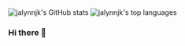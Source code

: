 <img align="center" src="https://github-readme-stats.vercel.app/api?username=jalynnjk&show_icons=true&theme=bear" alt="jalynnjk's GitHub stats"/>

<img align="center" src="https://github-readme-stats.vercel.app/api/top-langs/?username=jalynnjk&layout=compact&theme=bear" alt="jalynnjk's top languages"/>

### Hi there 👋

<!--
**jalynnjk/jalynnjk** is a ✨ _special_ ✨ repository because its `README.md` (this file) appears on your GitHub profile.

Here are some ideas to get you started:

- 🔭 I’m currently working on ...
- 🌱 I’m currently learning ...
- 👯 I’m looking to collaborate on ...
- 🤔 I’m looking for help with ...
- 💬 Ask me about ...
- 📫 How to reach me: ...
- 😄 Pronouns: ...
- ⚡ Fun fact: ...
-->
